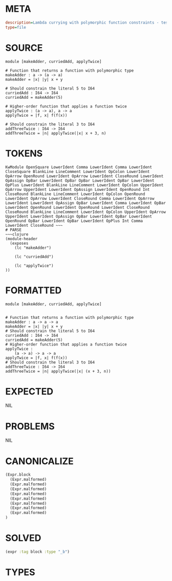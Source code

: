 # META
~~~ini
description=Lambda currying with polymorphic function constraints - tests if numeric literals in curried functions get properly constrained
type=file
~~~
# SOURCE
~~~roc
module [makeAdder, curriedAdd, applyTwice]

# Function that returns a function with polymorphic type
makeAdder : a -> (a -> a)
makeAdder = |x| |y| x + y

# Should constrain the literal 5 to I64
curriedAdd : I64 -> I64
curriedAdd = makeAdder(5)

# Higher-order function that applies a function twice
applyTwice : (a -> a), a -> a
applyTwice = |f, x| f(f(x))

# Should constrain the literal 3 to I64
addThreeTwice : I64 -> I64
addThreeTwice = |n| applyTwice(|x| x + 3, n)
~~~
# TOKENS
~~~text
KwModule OpenSquare LowerIdent Comma LowerIdent Comma LowerIdent CloseSquare BlankLine LineComment LowerIdent OpColon LowerIdent OpArrow OpenRound LowerIdent OpArrow LowerIdent CloseRound LowerIdent OpAssign OpBar LowerIdent OpBar OpBar LowerIdent OpBar LowerIdent OpPlus LowerIdent BlankLine LineComment LowerIdent OpColon UpperIdent OpArrow UpperIdent LowerIdent OpAssign LowerIdent OpenRound Int CloseRound BlankLine LineComment LowerIdent OpColon OpenRound LowerIdent OpArrow LowerIdent CloseRound Comma LowerIdent OpArrow LowerIdent LowerIdent OpAssign OpBar LowerIdent Comma LowerIdent OpBar LowerIdent OpenRound LowerIdent OpenRound LowerIdent CloseRound CloseRound BlankLine LineComment LowerIdent OpColon UpperIdent OpArrow UpperIdent LowerIdent OpAssign OpBar LowerIdent OpBar LowerIdent OpenRound OpBar LowerIdent OpBar LowerIdent OpPlus Int Comma LowerIdent CloseRound ~~~
# PARSE
~~~clojure
(module-header
  (exposes
    (lc "makeAdder")

    (lc "curriedAdd")

    (lc "applyTwice")
))
~~~
# FORMATTED
~~~roc
module [makeAdder, curriedAdd, applyTwice]


# Function that returns a function with polymorphic type
makeAdder : a -> a -> a
makeAdder = |x| |y| x + y
# Should constrain the literal 5 to I64
curriedAdd : I64 -> I64
curriedAdd = makeAdder(5)
# Higher-order function that applies a function twice
applyTwice :
	(a -> a) -> a -> a
applyTwice = |f, x| f(f(x))
# Should constrain the literal 3 to I64
addThreeTwice : I64 -> I64
addThreeTwice = |n| applyTwice(|x| (x + 3, n))
~~~
# EXPECTED
NIL
# PROBLEMS
NIL
# CANONICALIZE
~~~clojure
(Expr.block
  (Expr.malformed)
  (Expr.malformed)
  (Expr.malformed)
  (Expr.malformed)
  (Expr.malformed)
  (Expr.malformed)
  (Expr.malformed)
  (Expr.malformed)
)
~~~
# SOLVED
~~~clojure
(expr :tag block :type "_b")
~~~
# TYPES
~~~roc
~~~
